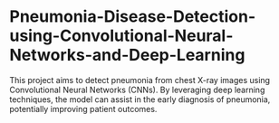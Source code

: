 # Pneumonia-Disease-Detection-using-Convolutional-Neural-Networks-and-Deep-Learning
This project aims to detect pneumonia from chest X-ray images using Convolutional Neural Networks (CNNs). By leveraging deep learning techniques, the model can assist in the early diagnosis of pneumonia, potentially improving patient outcomes.
